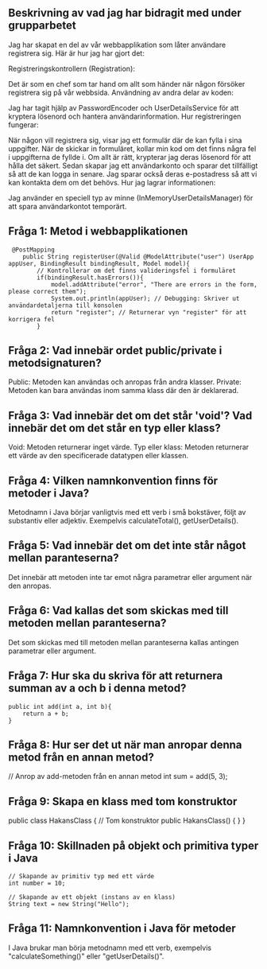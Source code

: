 
## Beskrivning av vad jag har bidragit med under grupparbetet

Jag har skapat en del av vår webbapplikation som låter användare registrera sig. Här är hur jag har gjort det:

Registreringskontrollern (Registration):

Det är som en chef som tar hand om allt som händer när någon försöker registrera sig på vår webbsida.
Användning av andra delar av koden:

Jag har tagit hjälp av PasswordEncoder och UserDetailsService för att kryptera lösenord och hantera användarinformation.
Hur registreringen fungerar:

När någon vill registrera sig, visar jag ett formulär där de kan fylla i sina uppgifter.
När de skickar in formuläret, kollar min kod om det finns några fel i uppgifterna de fyllde i.
Om allt är rätt, krypterar jag deras lösenord för att hålla det säkert.
Sedan skapar jag ett användarkonto och sparar det tillfälligt så att de kan logga in senare.
Jag sparar också deras e-postadress så att vi kan kontakta dem om det behövs.
Hur jag lagrar informationen:

Jag använder en speciell typ av minne (InMemoryUserDetailsManager) för att spara användarkontot temporärt.

## Fråga 1: Metod i webbapplikationen
```
 @PostMapping
    public String registerUser(@Valid @ModelAttribute("user") UserApp appUser, BindingResult bindingResult, Model model){
        // Kontrollerar om det finns valideringsfel i formuläret
        if(bindingResult.hasErrors()){
            model.addAttribute("error", "There are errors in the form, please correct them");
            System.out.println(appUser); // Debugging: Skriver ut användardetaljerna till konsolen
            return "register"; // Returnerar vyn "register" för att korrigera fel
        }
````
## Fråga 2: Vad innebär ordet public/private i metodsignaturen?

Public: Metoden kan användas och anropas från andra klasser.
Private: Metoden kan bara användas inom samma klass där den är deklarerad.

## Fråga 3: Vad innebär det om det står 'void'? Vad innebär det om det står en typ eller klass?

Void: Metoden returnerar inget värde.
Typ eller klass: Metoden returnerar ett värde av den specificerade datatypen eller klassen.

## Fråga 4: Vilken namnkonvention finns för metoder i Java?

Metodnamn i Java börjar vanligtvis med ett verb i små bokstäver, följt av substantiv eller adjektiv. Exempelvis calculateTotal(), getUserDetails().

## Fråga 5: Vad innebär det om det inte står något mellan paranteserna?

Det innebär att metoden inte tar emot några parametrar eller argument när den anropas.

## Fråga 6: Vad kallas det som skickas med till metoden mellan paranteserna?

Det som skickas med till metoden mellan paranteserna kallas antingen parametrar eller argument.

## Fråga 7: Hur ska du skriva för att returnera summan av a och b i denna metod?
```
public int add(int a, int b){
    return a + b;
}
````

## Fråga 8: Hur ser det ut när man anropar denna metod från en annan metod?

// Anrop av add-metoden från en annan metod
int sum = add(5, 3);


## Fråga 9: Skapa en klass med tom konstruktor

public class HakansClass {
    // Tom konstruktor
    public HakansClass() {
    }
}


## Fråga 10: Skillnaden på objekt och primitiva typer i Java
```
// Skapande av primitiv typ med ett värde
int number = 10;

// Skapande av ett objekt (instans av en klass)
String text = new String("Hello");
````

## Fråga 11: Namnkonvention i Java för metoder
I Java brukar man börja metodnamn med ett verb, exempelvis "calculateSomething()" eller "getUserDetails()".

